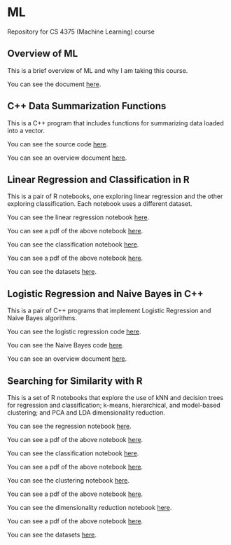 # ML

Repository for CS 4375 (Machine Learning) course

## Overview of ML

This is a brief overview of ML and why I am taking this course.

You can see the document [here](https://github.com/platformer/ML/blob/main/HW0/Overview_of_ML.pdf).

## C++ Data Summarization Functions

This is a C++ program that includes functions for summarizing data loaded into a vector.

You can see the source code [here](https://github.com/platformer/ML/blob/main/HW1/hw1.cpp).

You can see an overview document [here](https://github.com/platformer/ML/blob/main/HW1/HW1_Overview.pdf).

## Linear Regression and Classification in R

This is a pair of R notebooks, one exploring linear regression and the other exploring classification. Each notebook uses a different dataset.

You can see the linear regression notebook [here](https://github.com/platformer/ML/blob/main/HW2/Regression.Rmd).

You can see a pdf of the above notebook [here](https://github.com/platformer/ML/blob/main/HW2/Regression.pdf).

You can see the classification notebook [here](https://github.com/platformer/ML/blob/main/HW2/Classification.Rmd).

You can see a pdf of the above notebook [here](https://github.com/platformer/ML/blob/main/HW2/Regression.pdf).

You can see the datasets [here](https://github.com/platformer/ML/blob/main/HW2/data).

## Logistic Regression and Naive Bayes in C++

This is a pair of C++ programs that implement Logistic Regression and Naive Bayes algorithms.

You can see the logistic regression code [here](https://github.com/platformer/ML/blob/main/HW3/logreg.cpp).

You can see the Naive Bayes code [here](https://github.com/platformer/ML/blob/main/HW3/naivebayes.cpp).

You can see an overview document [here](https://github.com/platformer/ML/blob/main/HW3/HW3_Overview.pdf).

## Searching for Similarity with R

This is a set of R notebooks that explore the use of kNN and decision trees for regression and classification; k-means, hierarchical, and model-based clustering; and PCA and LDA dimensionality reduction.

You can see the regression notebook [here](https://github.com/platformer/ML/blob/main/HW4/Regression.Rmd).

You can see a pdf of the above notebook [here](https://github.com/platformer/ML/blob/main/HW4/Regression.pdf).

You can see the classification notebook [here](https://github.com/platformer/ML/blob/main/HW4/Classification.Rmd).

You can see a pdf of the above notebook [here](https://github.com/platformer/ML/blob/main/HW4/Classification.pdf).

You can see the clustering notebook [here](https://github.com/platformer/ML/blob/main/HW4/Clustering.Rmd).

You can see a pdf of the above notebook [here](https://github.com/platformer/ML/blob/main/HW4/Clustering.pdf).

You can see the dimensionality reduction notebook [here](https://github.com/platformer/ML/blob/main/HW4/Dimensionality_Reduction.Rmd).

You can see a pdf of the above notebook [here](https://github.com/platformer/ML/blob/main/HW4/Dimensionality_Reduction.pdf).

You can see the datasets [here](https://github.com/platformer/ML/blob/main/HW4/data).
